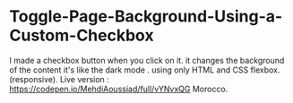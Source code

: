 # Toggle-Page-Background-Using-a-Custom-Checkbox
I made a checkbox button when you click on it. it changes the background of the content it's like the dark mode . using only HTML and CSS flexbox. (responsive). 
Live version : https://codepen.io/MehdiAoussiad/full/vYNvxQG
Morocco.
